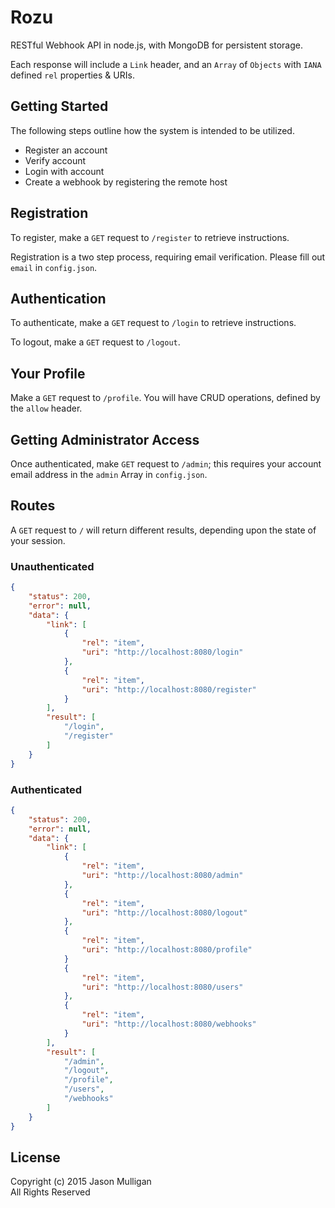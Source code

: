 # Rozu

RESTful Webhook API in node.js, with MongoDB for persistent storage. 

Each response will include a `Link` header, and an `Array` of `Objects` with `IANA` defined `rel` properties & URIs.

## Getting Started
The following steps outline how the system is intended to be utilized.

- Register an account
- Verify account
- Login with account
- Create a webhook by registering the remote host


## Registration
To register, make a `GET` request to `/register` to retrieve instructions.

Registration is a two step process, requiring email verification. Please fill out `email` in `config.json`.

## Authentication
To authenticate, make a `GET` request to `/login` to retrieve instructions.

To logout, make a `GET` request to `/logout`.

## Your Profile
Make a `GET` request to `/profile`. You will have CRUD operations, defined by the `allow` header.

## Getting Administrator Access
Once authenticated, make `GET` request to `/admin`; this requires your account email address in the `admin` Array in `config.json`.

## Routes
A `GET` request to `/` will return different results, depending upon the state of your session.

### Unauthenticated

```json
{
	"status": 200,
	"error": null,
	"data": {
		"link": [
			{
				"rel": "item",
				"uri": "http://localhost:8080/login"
			},
			{
				"rel": "item",
				"uri": "http://localhost:8080/register"
			}
		],
		"result": [
			"/login",
			"/register"
		]
	}
}
```

### Authenticated

```json
{
	"status": 200,
	"error": null,
	"data": {
		"link": [
			{
				"rel": "item",
				"uri": "http://localhost:8080/admin"
			},
			{
				"rel": "item",
				"uri": "http://localhost:8080/logout"
			},
			{
				"rel": "item",
				"uri": "http://localhost:8080/profile"
			}
			{
				"rel": "item",
				"uri": "http://localhost:8080/users"
			},
			{
				"rel": "item",
				"uri": "http://localhost:8080/webhooks"
			}
		],
		"result": [
			"/admin",
			"/logout",
			"/profile",
			"/users",
			"/webhooks"
		]
	}
}
```

## License
Copyright (c) 2015 Jason Mulligan  
All Rights Reserved